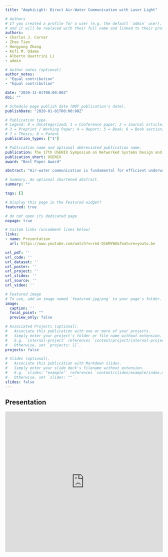 ```yaml
---
title: "AmphiLight: Direct Air-Water Communication with Laser Light"

# Authors
# If you created a profile for a user (e.g. the default `admin` user), write the username (folder name) here 
# and it will be replaced with their full name and linked to their profile.
authors:
- Charles J. Carver
- Zhao Tian
- Hongyong Zhang
- Kofi M. Odame
- Alberto Quattrini Li
- admin

# Author notes (optional)
author_notes:
- "Equal contribution"
- "Equal contribution"

date: "2020-11-01T00:00:00Z"
doi: ""

# Schedule page publish date (NOT publication's date).
publishDate: "2020-01-01T00:00:00Z"

# Publication type.
# Legend: 0 = Uncategorized; 1 = Conference paper; 2 = Journal article;
# 3 = Preprint / Working Paper; 4 = Report; 5 = Book; 6 = Book section;
# 7 = Thesis; 8 = Patent
publication_types: ["1"]

# Publication name and optional abbreviated publication name.
publication: The 17th USENIX Symposium on Networked Systems Design and Implementation (NSDI), 2020.
publication_short: USENIX
award: "Best Paper Award"

abstract: "Air-water communication is fundamental for efficient underwater operations, such as environmental monitoring, surveying, or coordinating of heterogeneous aerial and underwater systems. Existing wireless techniques mostly focus on a single physical medium and fall short in achieving high-bandwidth bidirectional communication across the air-water interface. We propose a bidirectional, direct air-water wireless communication link based on laser light, capable of (1) adapting to water dynamics with ultrasonic sensing and (2) steering within a full 3D hemisphere using only a MEMS mirror and passive optical elements. In real-world experiments, our system achieves static throughputs up to 5.04 Mbps, zero-BER transmission ranges up to 6.1m in strong ambient light conditions, and connection time improvements between 47.1% and 29.5% during wave dynamics."

# Summary. An optional shortened abstract.
summary: ""

tags: []

# Display this page in the Featured widget?
featured: true

# do not open its dedicated page
nopage: true

# Custom links (uncomment lines below)
links:
- name: Presentation
  url: https://www.youtube.com/watch?v=red-Q16MYWU&feature=youtu.be

url_pdf: ''
url_code: ''
url_dataset: ''
url_poster: ''
url_project: ''
url_slides: ''
url_source: ''
url_video: ''

# Featured image
# To use, add an image named `featured.jpg/png` to your page's folder. 
image:
  caption: ''
  focal_point: ""
  preview_only: false

# Associated Projects (optional).
#   Associate this publication with one or more of your projects.
#   Simply enter your project's folder or file name without extension.
#   E.g. `internal-project` references `content/project/internal-project/index.md`.
#   Otherwise, set `projects: []`.
projects: false

# Slides (optional).
#   Associate this publication with Markdown slides.
#   Simply enter your slide deck's filename without extension.
#   E.g. `slides: "example"` references `content/slides/example/index.md`.
#   Otherwise, set `slides: ""`.
slides: false
---
```


## Presentation
<iframe width="100%" height="450" src="https://www.youtube.com/embed/red-Q16MYWU" frameborder="0" allow="accelerometer; autoplay; encrypted-media; gyroscope; picture-in-picture" allowfullscreen></iframe>